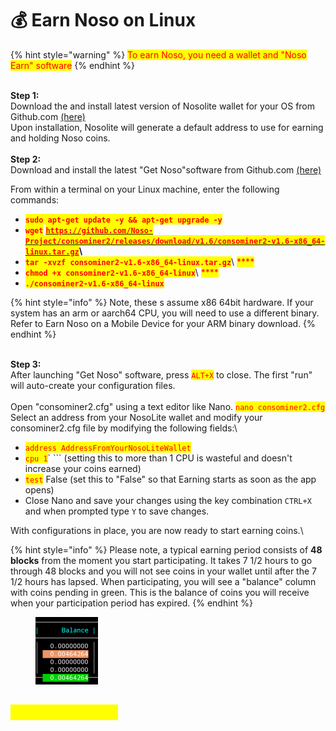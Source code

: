 # 💰 Earn Noso on Linux

{% hint style="warning" %}
<mark style="color:red;">To earn Noso, you need a wallet and "Noso Earn" software</mark>
{% endhint %}

\
**Step 1:**\
Download the and install latest version of Nosolite wallet for your OS from Github.com [(here)](https://github.com/Noso-Project/NosoLite/releases)\
Upon installation, Nosolite will generate a default address to use for earning and holding Noso coins.\
\
**Step 2:**\
Download and install the latest "Get Noso"software from Github.com [(here)](https://github.com/Noso-Project/consominer2/releases)

From within a terminal on your Linux machine, enter the following commands:

* <mark style="color:red;">**`sudo apt-get update -y && apt-get upgrade -y`**</mark>
* <mark style="color:red;">**`wget`**</mark> [<mark style="color:red;">**`https://github.com/Noso-Project/consominer2/releases/download/v1.6/consominer2-v1.6-x86_64-linux.tar.gz`**</mark>](https://github.com/Noso-Project/consominer2/releases/download/v1.6/consominer2-v1.6-x86\_64-linux.tar.gz)<mark style="color:red;">****</mark>\ <mark style="color:red;">****</mark>
* <mark style="color:red;">**`tar -xvzf consominer2-v1.6-x86_64-linux.tar.gz`**</mark>\ <mark style="color:red;">****</mark>
* <mark style="color:red;">**`chmod +x consominer2-v1.6-x86_64-linux`**</mark>\ <mark style="color:red;">****</mark>
* <mark style="color:red;">**`./consominer2-v1.6-x86_64-linux`**</mark>

{% hint style="info" %}
Note, these s assume x86 64bit hardware. If your system has an arm or aarch64 CPU, you will need to use a different binary. Refer to Earn Noso on a Mobile Device for your ARM binary download.
{% endhint %}

\
**Step 3:**\
After launching "Get Noso" software, press <mark style="color:red;">`ALT+X`</mark> to close. The first "run" will auto-create your configuration files.\
\
Open "consominer2.cfg" using a text editor like Nano. <mark style="color:red;">`nano consominer2.cfg`</mark>\
Select an address from your NosoLite wallet and modify your consominer2.cfg file by modifying the following fields:\


* <mark style="color:red;">`address AddressFromYourNosoLiteWallet`</mark>
* <mark style="color:red;">`cpu 1`</mark>` ``` (setting this to more than 1 CPU is wasteful and doesn't increase your coins earned)
* <mark style="color:red;">`test`</mark> False (set this to "False" so that Earning starts as soon as the app opens)
* Close Nano and save your changes using the key combination `CTRL+X` and when prompted type `Y` to save changes.

With configurations in place, you are now ready to start earning coins.\


{% hint style="info" %}
Please note, a typical earning period consists of **48 blocks** from the moment you start participating. It takes 7 1/2 hours to go through 48 blocks and you will not see coins in your wallet until after the 7 1/2 hours has lapsed. When participating, you will see a "balance" column with coins pending in green. This is the balance of coins you will receive when your participation period has expired.
{% endhint %}

<figure><img src="../.gitbook/assets/image.png" alt=""><figcaption></figcaption></figure>

## <mark style="color:yellow;">Happy Earning!!!</mark>
